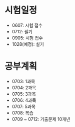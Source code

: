 # 시험일정

- 0607: 시험 접수
- 0712: 필기
- 0905: 시험 접수
- 1028(예정): 실기



# 공부계획

- 0703: 1과목
- 0704: 2과목
- 0705: 3과목
- 0706: 4과목
- 0707: 5과목
- 0708: 복습
- 0709 ~ 0712: 기출문제 10개년